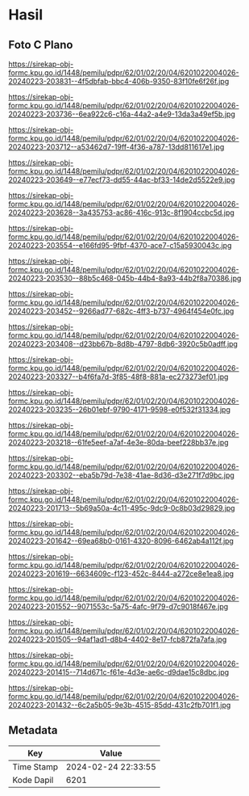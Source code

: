 # Hasil

## Foto C Plano

https://sirekap-obj-formc.kpu.go.id/1448/pemilu/pdpr/62/01/02/20/04/6201022004026-20240223-203831--4f5dbfab-bbc4-406b-9350-83f10fe6f26f.jpg

https://sirekap-obj-formc.kpu.go.id/1448/pemilu/pdpr/62/01/02/20/04/6201022004026-20240223-203736--6ea922c6-c16a-44a2-a4e9-13da3a49ef5b.jpg

https://sirekap-obj-formc.kpu.go.id/1448/pemilu/pdpr/62/01/02/20/04/6201022004026-20240223-203712--a53462d7-19ff-4f36-a787-13dd811617e1.jpg

https://sirekap-obj-formc.kpu.go.id/1448/pemilu/pdpr/62/01/02/20/04/6201022004026-20240223-203649--e77ecf73-dd55-44ac-bf33-14de2d5522e9.jpg

https://sirekap-obj-formc.kpu.go.id/1448/pemilu/pdpr/62/01/02/20/04/6201022004026-20240223-203628--3a435753-ac86-416c-913c-8f1904ccbc5d.jpg

https://sirekap-obj-formc.kpu.go.id/1448/pemilu/pdpr/62/01/02/20/04/6201022004026-20240223-203554--e166fd95-9fbf-4370-ace7-c15a5930043c.jpg

https://sirekap-obj-formc.kpu.go.id/1448/pemilu/pdpr/62/01/02/20/04/6201022004026-20240223-203530--88b5c468-045b-44b4-8a93-44b2f8a70386.jpg

https://sirekap-obj-formc.kpu.go.id/1448/pemilu/pdpr/62/01/02/20/04/6201022004026-20240223-203452--9266ad77-682c-4ff3-b737-4964f454e0fc.jpg

https://sirekap-obj-formc.kpu.go.id/1448/pemilu/pdpr/62/01/02/20/04/6201022004026-20240223-203408--d23bb67b-8d8b-4797-8db6-3920c5b0adff.jpg

https://sirekap-obj-formc.kpu.go.id/1448/pemilu/pdpr/62/01/02/20/04/6201022004026-20240223-203327--b4f6fa7d-3f85-48f8-881a-ec273273ef01.jpg

https://sirekap-obj-formc.kpu.go.id/1448/pemilu/pdpr/62/01/02/20/04/6201022004026-20240223-203235--26b01ebf-9790-4171-9598-e0f532f31334.jpg

https://sirekap-obj-formc.kpu.go.id/1448/pemilu/pdpr/62/01/02/20/04/6201022004026-20240223-203218--61fe5eef-a7af-4e3e-80da-beef228bb37e.jpg

https://sirekap-obj-formc.kpu.go.id/1448/pemilu/pdpr/62/01/02/20/04/6201022004026-20240223-203302--eba5b79d-7e38-41ae-8d36-d3e271f7d9bc.jpg

https://sirekap-obj-formc.kpu.go.id/1448/pemilu/pdpr/62/01/02/20/04/6201022004026-20240223-201713--5b69a50a-4c11-495c-9dc9-0c8b03d29829.jpg

https://sirekap-obj-formc.kpu.go.id/1448/pemilu/pdpr/62/01/02/20/04/6201022004026-20240223-201642--69ea68b0-0161-4320-8096-6462ab4a112f.jpg

https://sirekap-obj-formc.kpu.go.id/1448/pemilu/pdpr/62/01/02/20/04/6201022004026-20240223-201619--6634609c-f123-452c-8444-a272ce8e1ea8.jpg

https://sirekap-obj-formc.kpu.go.id/1448/pemilu/pdpr/62/01/02/20/04/6201022004026-20240223-201552--9071553c-5a75-4afc-9f79-d7c9018f467e.jpg

https://sirekap-obj-formc.kpu.go.id/1448/pemilu/pdpr/62/01/02/20/04/6201022004026-20240223-201505--94af1ad1-d8b4-4402-8e17-fcb872fa7afa.jpg

https://sirekap-obj-formc.kpu.go.id/1448/pemilu/pdpr/62/01/02/20/04/6201022004026-20240223-201415--714d671c-f61e-4d3e-ae6c-d9dae15c8dbc.jpg

https://sirekap-obj-formc.kpu.go.id/1448/pemilu/pdpr/62/01/02/20/04/6201022004026-20240223-201432--6c2a5b05-9e3b-4515-85dd-431c2fb701f1.jpg


## Metadata

| Key        | Value               |
| ---------- | ------------------- |
| Time Stamp | 2024-02-24 22:33:55 |
| Kode Dapil | 6201                |




